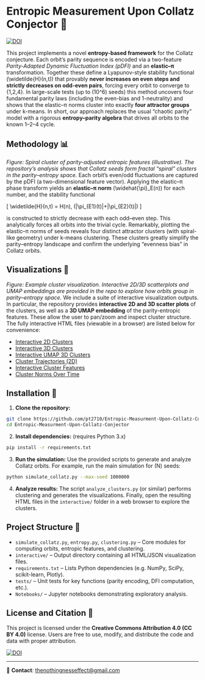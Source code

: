
# Entropic Measurement Upon Collatz Conjector 🚀

[![DOI](https://zenodo.org/badge/DOI/10.5281/zenodo.15724259.svg)](https://doi.org/10.5281/zenodo.15724259)

This project implements a novel **entropy-based framework** for the Collatz conjecture. Each orbit’s parity sequence is encoded via a two-feature *Parity-Adapted Dynamic Fluctuation Index (pDFI)* and an **elastic–π** transformation. Together these define a Lyapunov-style stability functional \(\widetilde{H}(n,t)\) that provably **never increases on even steps and strictly decreases on odd-even pairs**, forcing every orbit to converge to {1,2,4}. In large-scale tests (up to \(10^6\) seeds) this method uncovers four fundamental parity laws (including the even-bias and 1-neutrality) and shows that the elastic–π norms cluster into exactly **four attractor groups** under k-means. In short, our approach replaces the usual “chaotic parity” model with a rigorous **entropy–parity algebra** that drives all orbits to the known 1–2–4 cycle.

## Methodology 📊

*Figure: Spiral cluster of parity-adjusted entropic features (illustrative). The repository’s analysis shows that Collatz seeds form fractal “spiral” clusters in the parity–entropy space.* Each orbit’s even/odd fluctuations are captured by the pDFI (a two-dimensional feature vector). Applying the elastic–π phase transform yields an **elastic–π norm** \(\widehat{\pi}_E(n)\) for each number, and the stability functional

\[
\widetilde{H}(n,t) = H(n)\, (|\pi_{E1}(t)|+|\pi_{E2}(t)|)
\]

is constructed to strictly decrease with each odd–even step. This analytically forces all orbits into the trivial cycle. Remarkably, plotting the elastic–π norms of seeds reveals four distinct attractor clusters (with spiral-like geometry) under k-means clustering. These clusters greatly simplify the parity–entropy landscape and confirm the underlying “evenness bias” in Collatz orbits.

## Visualizations 🎥

*Figure: Example cluster visualization. Interactive 2D/3D scatterplots and UMAP embeddings are provided in the repo to explore how orbits group in parity–entropy space.* We include a suite of interactive visualization outputs. In particular, the repository provides **interactive 2D and 3D scatter plots** of the clusters, as well as a **3D UMAP embedding** of the parity-entropic features. These allow the user to pan/zoom and inspect cluster structure. The fully interactive HTML files (viewable in a browser) are listed below for convenience:

* [Interactive 2D Clusters](interactive_clusters.html)
* [Interactive 3D Clusters](interactive_clusters_3d.html)
* [Interactive UMAP 3D Clusters](clusters_umap_3d_interactive.html)
* [Cluster Trajectories (2D)](interactive_cluster_trajectories.html)
* [Interactive Cluster Features](interactive_cluster_features.html)
* [Cluster Norms Over Time](interactive_cluster_norms.html)

## Installation 🔧

1. **Clone the repository:**

```bash
git clone https://github.com/pt2710/Entropic-Measurment-Upon-Collatz-Conjector.git
cd Entropic-Measurment-Upon-Collatz-Conjector
```

2. **Install dependencies:** (requires Python 3.x)

```bash
pip install -r requirements.txt
```

3. **Run the simulation:** Use the provided scripts to generate and analyze Collatz orbits. For example, run the main simulation for \(N\) seeds:

```bash
python simulate_collatz.py --max-seed 1000000
```

4. **Analyze results:** The script `analyze_clusters.py` (or similar) performs clustering and generates the visualizations. Finally, open the resulting HTML files in the `interactive/` folder in a web browser to explore the clusters.

## Project Structure 📁

* `simulate_collatz.py`, `entropy.py`, `clustering.py` – Core modules for computing orbits, entropic features, and clustering.
* `interactive/` – Output directory containing all HTML/JSON visualization files.
* `requirements.txt` – Lists Python dependencies (e.g. NumPy, SciPy, scikit-learn, Plotly).
* `tests/` – Unit tests for key functions (parity encoding, DFI computation, etc.).
* `Notebooks/` – Jupyter notebooks demonstrating exploratory analysis.

## License and Citation 📜

This project is licensed under the **Creative Commons Attribution 4.0 (CC BY 4.0)** license. Users are free to use, modify, and distribute the code and data with proper attribution.

[![DOI](https://zenodo.org/badge/DOI/10.5281/zenodo.15724259.svg)](https://doi.org/10.5281/zenodo.15724259)

---

📧 **Contact**: [thenothingnesseffect@gmail.com](mailto:thenothingnesseffect@gmail.com)
